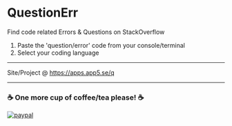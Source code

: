 # QuestionErr
Find code related Errors &amp; Questions on StackOverflow


 1. Paste the 'question/error' code from your console/terminal
 2. Select your coding language

<hr>


Site/Project @  https://apps.app5.se/q



<hr> 

 ### ☕ One more cup of coffee/tea please! ☕

[![paypal](https://www.paypalobjects.com/en_US/i/btn/btn_donateCC_LG.gif)](https://www.paypal.com/cgi-bin/webscr?cmd=_s-xclick&hosted_button_id=LFMQEBTS2VH4U)
